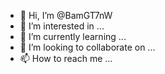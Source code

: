- 👋 Hi, I’m @BamGT7nW
- 👀 I’m interested in ...
- 🌱 I’m currently learning ...
- 💞️ I’m looking to collaborate on ...
- 📫 How to reach me ...

<!---
BamGT7nW/BamGT7nW is a ✨ special ✨ repository because its `README.md` (this file) appears on your GitHub profile.
You can click the Preview link to take a look at your changes.
--->
